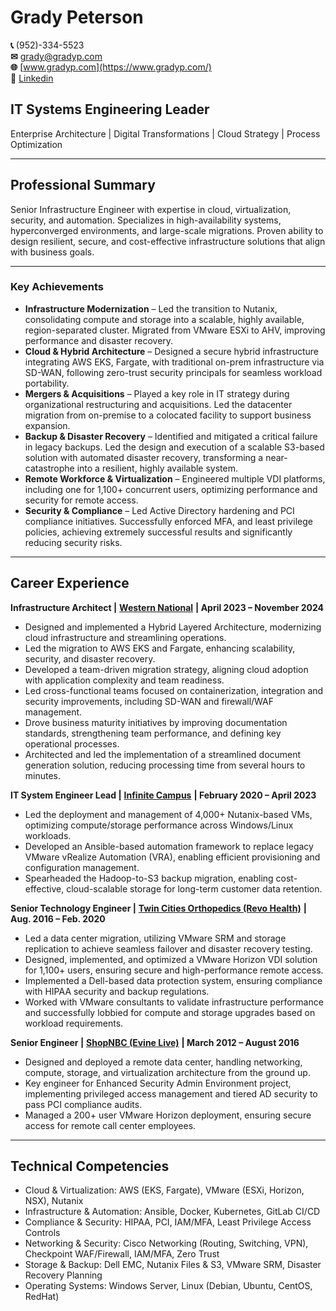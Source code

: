 # Grady Peterson  
**📞** (952)-334-5523  
**✉**  [grady@gradyp.com](mailto:grady@gradyp.com)  
**🌐** [www.gradyp.com](https://www.gradyp.com/)  
**🔗** [Linkedin](https://www.linkedin.com/in/gradypeterson/)  

## IT Systems Engineering Leader

Enterprise Architecture \| Digital Transformations \| Cloud Strategy \| Process Optimization

---
## Professional Summary

Senior Infrastructure Engineer with expertise in cloud, virtualization, security, and automation. Specializes in high-availability systems, hyperconverged environments, and large-scale migrations. Proven ability to design resilient, secure, and cost-effective infrastructure solutions that align with business goals.

---
### Key Achievements

- **Infrastructure Modernization** – Led the transition to Nutanix, consolidating compute and storage into a scalable, highly available, region-separated cluster. Migrated from VMware ESXi to AHV, improving performance and disaster recovery.
- **Cloud & Hybrid Architecture** – Designed a secure hybrid infrastructure integrating AWS EKS, Fargate, with traditional on-prem infrastructure via SD-WAN, following zero-trust security principals for seamless workload portability.
- **Mergers & Acquisitions** – Played a key role in IT strategy during organizational restructuring and acquisitions. Led the datacenter migration from on-premise to a colocated facility to support business expansion.
- **Backup & Disaster Recovery** – Identified and mitigated a critical failure in legacy backups. Led the design and execution of a scalable S3-based solution with automated disaster recovery, transforming a near-catastrophe into a resilient, highly available system.
- **Remote Workforce & Virtualization** – Engineered multiple VDI platforms, including one for 1,100+ concurrent users, optimizing performance and security for remote access.
- **Security & Compliance** – Led Active Directory hardening and PCI compliance initiatives. Successfully enforced MFA, and least privilege policies, achieving extremely successful results and significantly reducing security risks.

---
## Career Experience

**Infrastructure Architect \|** [**Western National**](https://wnins.com/) **\| April 2023 – November 2024**

- Designed and implemented a Hybrid Layered Architecture, modernizing cloud infrastructure and streamlining operations.
- Led the migration to AWS EKS and Fargate, enhancing scalability, security, and disaster recovery.
- Developed a team-driven migration strategy, aligning cloud adoption with application complexity and team readiness.
- Led cross-functional teams focused on containerization, integration and security improvements, including SD-WAN and firewall/WAF management.
- Drove business maturity initiatives by improving documentation standards, strengthening team performance, and defining key operational processes.
- Architected and led the implementation of a streamlined document generation solution, reducing processing time from several hours to minutes.

**IT System Engineer Lead \|** [**Infinite Campus**](https://www.infinitecampus.com/) **\| February 2020 – April 2023**
- Led the deployment and management of 4,000+ Nutanix-based VMs, optimizing compute/storage performance across Windows/Linux workloads.
- Developed an Ansible-based automation framework to replace legacy VMware vRealize Automation (VRA), enabling efficient provisioning and configuration management.
- Spearheaded the Hadoop-to-S3 backup migration, enabling cost-effective, cloud-scalable storage for long-term customer data retention.

**Senior Technology Engineer \|** [**Twin Cities Orthopedics (Revo Health)**](https://revohealth.com/) **\| Aug. 2016 – Feb. 2020**
- Led a data center migration, utilizing VMware SRM and storage replication to achieve seamless failover and disaster recovery testing.
- Designed, implemented, and optimized a VMware Horizon VDI solution for 1,100+ users, ensuring secure and high-performance remote access.
- Implemented a Dell-based data protection system, ensuring compliance with HIPAA security and backup regulations.
- Worked with VMware consultants to validate infrastructure performance and successfully lobbied for compute and storage upgrades based on workload requirements.

**Senior Engineer \|** [**ShopNBC (Evine Live)**](https://www.shophq.com/) **\| March 2012 – August 2016**
- Designed and deployed a remote data center, handling networking, compute, storage, and virtualization architecture from the ground up.
- Key engineer for Enhanced Security Admin Environment project, implementing privileged access management and tiered AD security to pass PCI compliance audits.
- Managed a 200+ user VMware Horizon deployment, ensuring secure access for remote call center employees.

---
## Technical Competencies

- Cloud & Virtualization: AWS (EKS, Fargate), VMware (ESXi, Horizon, NSX), Nutanix
- Infrastructure & Automation: Ansible, Docker, Kubernetes, GitLab CI/CD
- Compliance & Security: HIPAA, PCI, IAM/MFA, Least Privilege Access Controls
- Networking & Security: Cisco Networking (Routing, Switching, VPN), Checkpoint WAF/Firewall, IAM/MFA, Zero Trust
- Storage & Backup: Dell EMC, Nutanix Files & S3, VMware SRM, Disaster Recovery Planning
- Operating Systems: Windows Server, Linux (Debian, Ubuntu, CentOS, RedHat)